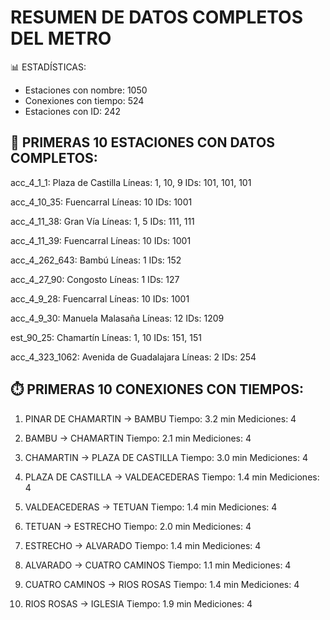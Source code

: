 RESUMEN DE DATOS COMPLETOS DEL METRO
========================================

📊 ESTADÍSTICAS:
   - Estaciones con nombre: 1050
   - Conexiones con tiempo: 524
   - Estaciones con ID: 242

🚉 PRIMERAS 10 ESTACIONES CON DATOS COMPLETOS:
----------------------------------------
acc_4_1_1: Plaza de Castilla
   Líneas: 1, 10, 9
   IDs: 101, 101, 101

acc_4_10_35: Fuencarral
   Líneas: 10
   IDs: 1001

acc_4_11_38: Gran Vía
   Líneas: 1, 5
   IDs: 111, 111

acc_4_11_39: Fuencarral
   Líneas: 10
   IDs: 1001

acc_4_262_643: Bambú
   Líneas: 1
   IDs: 152

acc_4_27_90: Congosto
   Líneas: 1
   IDs: 127

acc_4_9_28: Fuencarral
   Líneas: 10
   IDs: 1001

acc_4_9_30: Manuela Malasaña
   Líneas: 12
   IDs: 1209

est_90_25: Chamartín
   Líneas: 1, 10
   IDs: 151, 151

acc_4_323_1062: Avenida de Guadalajara
   Líneas: 2
   IDs: 254

⏱️ PRIMERAS 10 CONEXIONES CON TIEMPOS:
----------------------------------------
1. PINAR DE CHAMARTIN → BAMBU
   Tiempo: 3.2 min
   Mediciones: 4

2. BAMBU → CHAMARTIN
   Tiempo: 2.1 min
   Mediciones: 4

3. CHAMARTIN → PLAZA DE CASTILLA
   Tiempo: 3.0 min
   Mediciones: 4

4. PLAZA DE CASTILLA → VALDEACEDERAS
   Tiempo: 1.4 min
   Mediciones: 4

5. VALDEACEDERAS → TETUAN
   Tiempo: 1.4 min
   Mediciones: 4

6. TETUAN → ESTRECHO
   Tiempo: 2.0 min
   Mediciones: 4

7. ESTRECHO → ALVARADO
   Tiempo: 1.4 min
   Mediciones: 4

8. ALVARADO → CUATRO CAMINOS
   Tiempo: 1.1 min
   Mediciones: 4

9. CUATRO CAMINOS → RIOS ROSAS
   Tiempo: 1.4 min
   Mediciones: 4

10. RIOS ROSAS → IGLESIA
   Tiempo: 1.9 min
   Mediciones: 4

